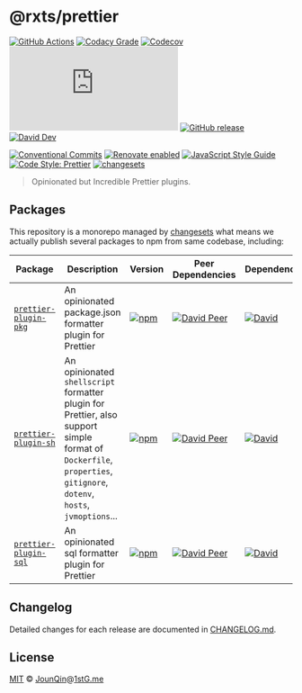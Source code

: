 # @rxts/prettier

[![GitHub Actions](https://github.com/rx-ts/prettier/workflows/Node%20CI/badge.svg)](https://github.com/rx-ts/prettier/actions?query=workflow%3A%22Node+CI%22)
[![Codacy Grade](https://img.shields.io/codacy/grade/09abfcb3399b418fbc3eff3e42bd4ff7)](https://app.codacy.com/gh/rx-ts/prettier)
[![Codecov](https://img.shields.io/codecov/c/gh/rx-ts/prettier)](https://codecov.io/gh/rx-ts/prettier)
[![type-coverage](https://img.shields.io/badge/dynamic/json.svg?label=type-coverage&prefix=%E2%89%A5&suffix=%&query=$.typeCoverage.atLeast&uri=https%3A%2F%2Fraw.githubusercontent.com%2Frx-ts%2Fprettier%2Fmaster%2Fpackage.json)](https://github.com/plantain-00/type-coverage)
[![GitHub release](https://img.shields.io/github/release/rx-ts/prettier)](https://github.com/rx-ts/prettier/releases)
[![David Dev](https://img.shields.io/david/dev/rx-ts/prettier.svg)](https://david-dm.org/rx-ts/prettier?type=dev)

[![Conventional Commits](https://img.shields.io/badge/conventional%20commits-1.0.0-yellow.svg)](https://conventionalcommits.org)
[![Renovate enabled](https://img.shields.io/badge/renovate-enabled-brightgreen.svg)](https://renovatebot.com/)
[![JavaScript Style Guide](https://img.shields.io/badge/code_style-standard-brightgreen.svg)](https://standardjs.com)
[![Code Style: Prettier](https://img.shields.io/badge/code_style-prettier-ff69b4.svg)](https://github.com/prettier/prettier)
[![changesets](https://img.shields.io/badge/maintained%20with-changesets-176de3.svg)](https://github.com/atlassian/changesets)

> Opinionated but Incredible Prettier plugins.

## Packages

This repository is a monorepo managed by [changesets][] what means we actually publish several packages to npm from same codebase, including:

| Package                                | Description                                                                                                                                                           | Version                                                                                                           | Peer Dependencies                                                                                                                                                   | Dependencies                                                                                                                         |
| -------------------------------------- | --------------------------------------------------------------------------------------------------------------------------------------------------------------------- | ----------------------------------------------------------------------------------------------------------------- | ------------------------------------------------------------------------------------------------------------------------------------------------------------------- | ------------------------------------------------------------------------------------------------------------------------------------ |
| [`prettier-plugin-pkg`](/packages/pkg) | An opinionated package.json formatter plugin for Prettier                                                                                                             | [![npm](https://img.shields.io/npm/v/prettier-plugin-pkg.svg)](https://www.npmjs.com/package/prettier-plugin-pkg) | [![David Peer](https://img.shields.io/david/peer/rx-ts/prettier.svg?path=packages/pkg)](https://david-dm.org/rx-ts/prettier-plugin-pkg?path=packages/pkg&type=peer) | [![David](https://img.shields.io/david/rx-ts/prettier.svg?path=packages/pkg)](https://david-dm.org/rx-ts/prettier?path=packages/pkg) |
| [`prettier-plugin-sh`](/packages/sh)   | An opinionated `shellscript` formatter plugin for Prettier, also support simple format of `Dockerfile`, `properties`, `gitignore`, `dotenv`, `hosts`, `jvmoptions`... | [![npm](https://img.shields.io/npm/v/prettier-plugin-sh.svg)](https://www.npmjs.com/package/prettier-plugin-sh)   | [![David Peer](https://img.shields.io/david/peer/rx-ts/prettier.svg?path=packages/sh)](https://david-dm.org/rx-ts/prettier?path=packages/sh&type=peer)              | [![David](https://img.shields.io/david/rx-ts/prettier.svg?path=packages/sh)](https://david-dm.org/rx-ts/prettier?path=packages/sh)   |
| [`prettier-plugin-sql`](/packages/sql) | An opinionated sql formatter plugin for Prettier                                                                                                                      | [![npm](https://img.shields.io/npm/v/prettier-plugin-sql.svg)](https://www.npmjs.com/package/prettier-plugin-sql) | [![David Peer](https://img.shields.io/david/peer/rx-ts/prettier.svg?path=packages/sql)](https://david-dm.org/rx-ts/prettier?path=packages/sql&type=peer)            | [![David](https://img.shields.io/david/rx-ts/prettier.svg?path=packages/sql)](https://david-dm.org/rx-ts/prettier?path=packages/sql) |

## Changelog

Detailed changes for each release are documented in [CHANGELOG.md](./CHANGELOG.md).

## License

[MIT][] © [JounQin][]@[1stG.me][]

[1stg.me]: https://www.1stg.me
[changesets]: https://github.com/atlassian/changesets
[jounqin]: https://github.com/JounQin
[mit]: http://opensource.org/licenses/MIT
